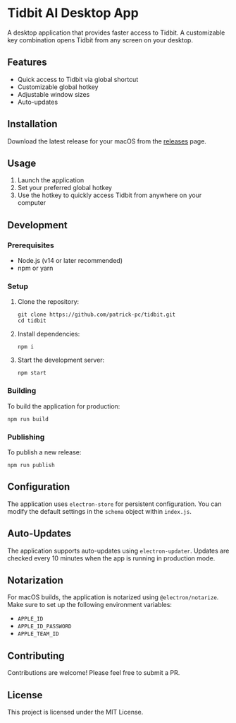 # Tidbit AI Desktop App

A desktop application that provides faster access to Tidbit. A customizable key combination opens Tidbit from any screen on your desktop.

## Features

- Quick access to Tidbit via global shortcut
- Customizable global hotkey
- Adjustable window sizes
- Auto-updates

## Installation

Download the latest release for your macOS from the [releases](https://github.com/patrick-pc/tidbit/releases) page.

## Usage

1. Launch the application
2. Set your preferred global hotkey
3. Use the hotkey to quickly access Tidbit from anywhere on your computer

## Development

### Prerequisites

- Node.js (v14 or later recommended)
- npm or yarn

### Setup

1. Clone the repository:

   ```
   git clone https://github.com/patrick-pc/tidbit.git
   cd tidbit
   ```

2. Install dependencies:

   ```
   npm i
   ```

3. Start the development server:
   ```
   npm start
   ```

### Building

To build the application for production:

```
npm run build
```

### Publishing

To publish a new release:

```
npm run publish
```

## Configuration

The application uses `electron-store` for persistent configuration. You can modify the default settings in the `schema` object within `index.js`.

## Auto-Updates

The application supports auto-updates using `electron-updater`. Updates are checked every 10 minutes when the app is running in production mode.

## Notarization

For macOS builds, the application is notarized using `@electron/notarize`. Make sure to set up the following environment variables:

- `APPLE_ID`
- `APPLE_ID_PASSWORD`
- `APPLE_TEAM_ID`

## Contributing

Contributions are welcome! Please feel free to submit a PR.

## License

This project is licensed under the MIT License.
